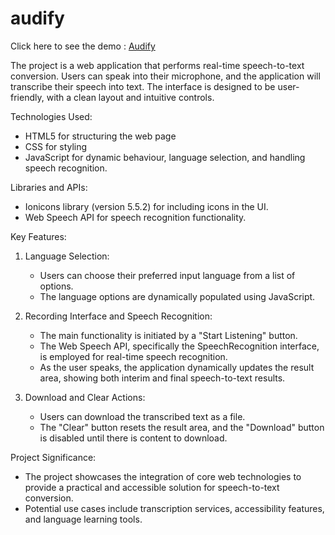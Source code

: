 # audify
Click here to see the demo : [Audify]([https://prajwal1312.github.io/audify/])


The project is a web application that performs real-time speech-to-text conversion. Users can speak into their microphone, and the application will transcribe their speech into text. The interface is designed to be user-friendly, with a clean layout and intuitive controls.

Technologies Used:
  - HTML5 for structuring the web page
  - CSS for styling
  - JavaScript for dynamic behaviour, language selection, and handling speech recognition.

Libraries and APIs:
  - Ionicons library (version 5.5.2) for including icons in the UI.
  - Web Speech API for speech recognition functionality.

Key Features:
1. Language Selection:
   - Users can choose their preferred input language from a list of options.
   - The language options are dynamically populated using JavaScript.

2. Recording Interface and Speech Recognition:
   - The main functionality is initiated by a "Start Listening" button.
   - The Web Speech API, specifically the SpeechRecognition interface, is employed for real-time speech recognition.
   - As the user speaks, the application dynamically updates the result area, showing both interim and final speech-to-text results.

3. Download and Clear Actions:
   - Users can download the transcribed text as a file.
   - The "Clear" button resets the result area, and the "Download" button is disabled until there is content to download.

Project Significance:
- The project showcases the integration of core web technologies to provide a practical and accessible solution for speech-to-text conversion.
- Potential use cases include transcription services, accessibility features, and language learning tools.
